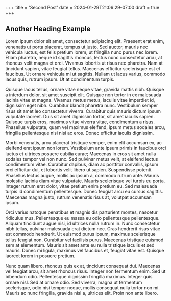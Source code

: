 +++
title = 'Second Post'
date = 2024-01-29T21:06:29-07:00
draft = true
+++

## Another Heading Example

Lorem ipsum dolor sit amet, consectetur adipiscing elit. Praesent erat enim, venenatis ut porta placerat, tempus ut justo. Sed auctor, mauris nec vehicula luctus, est felis pretium lorem, ut fringilla nunc purus nec lorem. Etiam pharetra, neque id sagittis rhoncus, lectus nunc consectetur arcu, at rhoncus velit magna et orci. Vivamus lobortis ut risus nec pharetra. Nam at tincidunt sapien, vitae feugiat tellus. Maecenas efficitur scelerisque est et faucibus. Ut ornare vehicula mi ut sagittis. Nullam ut lacus varius, commodo lacus quis, rutrum ipsum. Ut at condimentum turpis.

Quisque lacus tellus, ornare vitae neque vitae, gravida mattis nibh. Quisque a interdum dolor, sit amet suscipit elit. Quisque non tortor in ex malesuada lacinia vitae et magna. Vivamus metus metus, iaculis vitae imperdiet id, dignissim eget nibh. Curabitur blandit pharetra nunc. Vestibulum semper risus sit amet leo consectetur viverra. Curabitur quis mauris dictum ipsum vulputate laoreet. Duis sit amet dignissim tortor, sit amet iaculis sapien. Quisque turpis eros, maximus vitae viverra vitae, condimentum a risus. Phasellus vulputate, quam vel maximus eleifend, ipsum metus sodales arcu, fringilla pellentesque nisi nisi ac eros. Donec efficitur iaculis dignissim.

Morbi venenatis, arcu placerat tristique semper, enim elit accumsan ex, ac eleifend erat ipsum non lorem. Vestibulum ante ipsum primis in faucibus orci luctus et ultrices posuere cubilia curae; Maecenas in eros sit amet nulla sodales tempor vel non nunc. Sed pulvinar metus velit, at eleifend lectus condimentum vitae. Curabitur dapibus, diam ac porttitor convallis, ipsum orci efficitur dui, et lobortis velit libero ut sapien. Suspendisse potenti. Phasellus lectus augue, mollis ac ipsum a, commodo rutrum ante. Mauris molestie lacinia diam vitae vulputate. Mauris scelerisque vel turpis eu porta. Integer rutrum erat dolor, vitae pretium enim pretium eu. Sed malesuada turpis id condimentum pellentesque. Donec feugiat arcu eu cursus sagittis. Maecenas magna justo, rutrum venenatis risus at, volutpat accumsan ipsum.

Orci varius natoque penatibus et magnis dis parturient montes, nascetur ridiculus mus. Pellentesque eu massa eu odio pellentesque pellentesque. Aliquam tincidunt augue nisi, id ultrices nulla rutrum in. Nunc consectetur nibh tellus, pulvinar malesuada erat dictum nec. Cras hendrerit risus vitae est commodo hendrerit. Ut euismod purus ipsum, maximus scelerisque tellus feugiat non. Curabitur vel facilisis purus. Maecenas tristique euismod sem at elementum. Mauris sit amet ante eu nulla tristique iaculis et sed mauris. Donec mi ligula, maximus vel faucibus et, feugiat vitae est. Quisque laoreet lorem in posuere pretium.

Nunc quam libero, rhoncus quis ex at, tincidunt consequat dui. Maecenas vel feugiat arcu, sit amet rhoncus risus. Integer non fermentum enim. Sed ut bibendum odio. Pellentesque dignissim fringilla maximus. Integer quis ornare nisl. Sed at ornare odio. Sed viverra, magna ut fermentum scelerisque, odio nisi tempor neque, mollis consequat nulla tortor non mi. Mauris ac nunc fringilla, gravida nisl a, ultrices elit. Proin non ante libero.